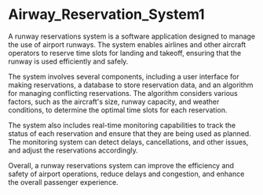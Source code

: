 # Airway_Reservation_System1
A runway reservations system is a software application designed to manage the use of airport runways. The system enables airlines and other aircraft operators to reserve time slots for landing and takeoff, ensuring that the runway is used efficiently and safely.

The system involves several components, including a user interface for making reservations, a database to store reservation data, and an algorithm for managing conflicting reservations. The algorithm considers various factors, such as the aircraft's size, runway capacity, and weather conditions, to determine the optimal time slots for each reservation.

The system also includes real-time monitoring capabilities to track the status of each reservation and ensure that they are being used as planned. The monitoring system can detect delays, cancellations, and other issues, and adjust the reservations accordingly.

Overall, a runway reservations system can improve the efficiency and safety of airport operations, reduce delays and congestion, and enhance the overall passenger experience.
